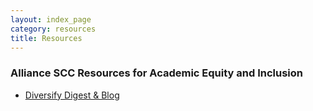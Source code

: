 ```yaml
---
layout: index_page
category: resources
title: Resources
---
```


### Alliance SCC Resources for Academic Equity and Inclusion

* [Diversify Digest & Blog](diversifydigest.com)




